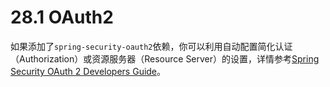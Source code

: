 # 28.1 OAuth2

如果添加了`spring-security-oauth2`依赖，你可以利用自动配置简化认证（Authorization）或资源服务器（Resource Server）的设置，详情参考[Spring Security OAuth 2 Developers Guide](http://projects.spring.io/spring-security-oauth/docs/oauth2.html)。

